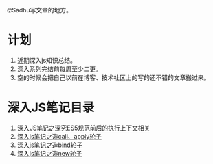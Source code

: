 🤓Sadhu写文章的地方。

# 计划
1. 近期深入js知识总结。
2. 深入系列完结前每周至少二更。
3. 空的时候会把自己以前在博客、技术社区上的写的还不错的文章搬过来。

# 深入JS笔记目录
1. [深入JS笔记之深究ES5规范前后的执行上下文相关](https://github.com/YxrSadhu/Article/issues/5)
2. [深入js笔记之造call、apply轮子](https://github.com/YxrSadhu/Article/issues/1)
3. [深入js笔记之造bind轮子](https://github.com/YxrSadhu/Article/issues/2)
4. [深入js笔记之造new轮子](https://github.com/YxrSadhu/Article/issues/4)
